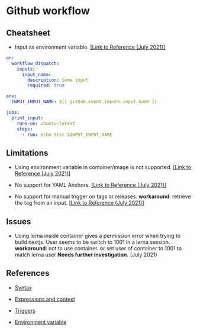 # Github workflow

## Cheatsheet

- Input as environment variable. [[Link to Reference (July 2021)]](https://github.community/t/can-workflow-dispatch-inputs-be-enhanced-to-set-input-environmental-variables/125130)

```yml
on:
  workflow_dispatch:
    inputs:
      input_name:
        description: Some input
        required: true

env:
  INPUT_INPUT_NAME: ${{ github.event.inputs.input_name }}

jobs:
  print_input:
    runs-on: ubuntu-latest
    steps:
      - run: echo test $INPUT_INPUT_NAME
```

## Limitations

- Using environment variable in container/image is not supported. [[Link to Reference (July 2021)]](https://github.community/t/how-to-use-env-with-container-image/17252)

- No support for YAML Anchors. [[Link to Reference (July 2021)]](https://github.com/actions/runner/issues/1182)

- No support for manual trigger on tags or releases. **workaround**: retrieve the tag from an input. [[Link to Reference (July 2021)]](https://github.community/t/select-tag-release-when-running-workflow-dispatch/132970)

## Issues

- Using lerna inside container gives a permission error when trying to build nextjs. User seems to be switch to 1001 in a lerna session. **workaround**: not to use container. or set user of container to 1001 to match lerna user **Needs further investigation.** (July 2021)

## References

- [Syntax](https://docs.github.com/en/actions/reference/workflow-syntax-for-github-actions)

- [Expressions and context](https://docs.github.com/en/actions/reference/context-and-expression-syntax-for-github-actions)

- [Triggers](https://docs.github.com/en/actions/reference/events-that-trigger-workflows)

- [Environment variable](https://docs.github.com/en/actions/reference/environment-variables)
